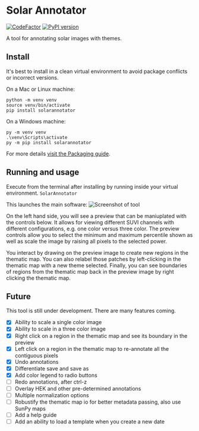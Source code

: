 # Solar Annotator
[![CodeFactor](https://www.codefactor.io/repository/github/jmbhughes/solarannotator/badge)](https://www.codefactor.io/repository/github/jmbhughes/solarannotator)
[![PyPI version](https://badge.fury.io/py/solarannotator.svg)](https://badge.fury.io/py/solarannotator)

A tool for annotating solar images with themes. 

## Install
It's best to install in a clean virtual environment to avoid package conflicts or incorrect versions. 

On a Mac or Linux machine:
```
python -m venv venv
source venv/bin/activate
pip install solarannotator
```

On a Windows machine:
```
py -m venv venv
.\venv\Scripts\activate
py -m pip install solarannotator
```

For more details [visit the Packaging guide](https://packaging.python.org/en/latest/guides/installing-using-pip-and-virtual-environments/#creating-a-virtual-environment).

## Running and usage
Execute from the terminal after installing by running inside your virtual environment.
```SolarAnnotator```

This launches the main software:
![Screenshot of tool](https://github.com/jmbhughes/solarannotator/blob/master/screenshot.png)

On the left hand side, you will see a preview that can be maniuplated with the controls below. 
It allows for viewing different SUVI channels with different configurations, e.g. one color versus three color. 
The preview controls allow you to select the minimum and maximum percentile shown as well as scale
the image by raising all pixels to the selected power.

You interact by drawing on the preview image to create new regions in the thematic map. You can also
relabel those patches by left-clicking in the thematic map with a new theme selected. Finally, you can see
boundaries of regions from the thematic map back in the preview image by right clicking the thematic map. 

## Future
This tool is still under development. There are many features coming. 
- [x] Ability to scale a single color image
- [x] Ability to scale in a three color image   
- [x] Right click on a region in the thematic map and see its boundary in the preview
- [x] Left click on a region in the thematic map to re-annotate all the contiguous pixels
- [x] Undo annotations
- [x] Differentiate save and save as
- [x] Add color legend to radio buttons
- [ ] Redo annotations, after ctrl-z
- [ ] Overlay HEK and other pre-determined annotations
- [ ] Multiple normalization options
- [ ] Robustify the thematic map io for better metadata passing, also use SunPy maps
- [ ] Add a help guide
- [ ] Add an ability to load a template when you create a new date
